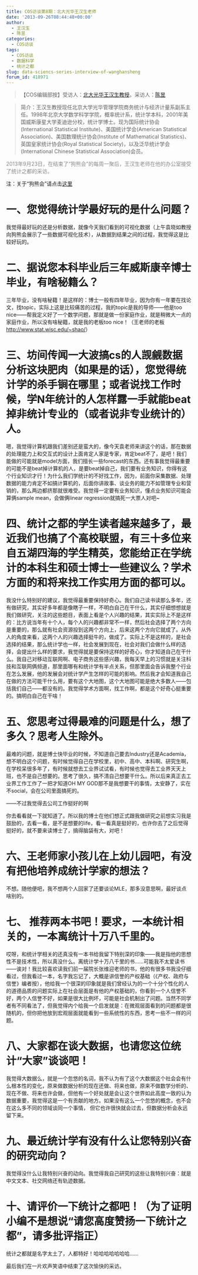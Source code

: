 ```yaml
---
title: COS访谈第8期：北大光华王汉生老师
date: '2013-09-26T08:44:48+00:00'
author:
  - 王汉生
  - 陈昱
categories:
  - COS访谈
tags:
  - COS访谈
  - 数据科学
  - 统计之都
slug: data-sciencs-series-interview-of-wanghansheng
forum_id: 418971
---
```


>【COS编辑部按】受访人：[北大光华王汉生教授](http://hansheng.gsm.pku.edu.cn/ "主页")。采访人：[陈昱](http://weibo.com/u/2798096702?topnav=1&wvr=5&topsug=1)

> 简介：王汉生教授现任北京大学光华管理学院商务统计与经济计量系副系主任。1998年北京大学数学科学学院，概率统计系，统计学本科，2001年美国威斯康星大学麦迪逊分校，统计学博士。现为国际统计协会(International Statistical Institute)、美国统计学会(American Statistical Association)、美国数理统计协会(Institute of Mathematical Statistics)、英国皇家统计协会(Royal Statistical Society)，以及泛华统计学会(International Chinese Statistical Association)会员。


<span style="color: #888888;">2013年9月23日，在结束了“狗熊会”的每周一聚后，王汉生老师在他的办公室接受了统计之都的采访。</span>


注：关于“狗熊会”请点击[这里](http://222.29.89.8/)

# 一、您觉得统计学最好玩的是什么问题？

我觉得最好玩的还是分析数据，就像今天我们看到的可视化数据（上午袁晓如教授向狗熊会展示了一些数据可视化技术），从数据到结果之间的过程，我觉得这是比较好玩的。

# 二、据说您本科毕业后三年威斯康辛博士毕业，有啥秘籍么？

三年毕业，没有啥秘籍！是这样的：博士一般有四年毕业，因为你有一年要在找论文，找topic，实际上这是比较痛苦的过程，我的topic是我的导师——他是too nice——帮我定义好了一个数学问题，那就是做一份家庭作业，就是稍微大一点的家庭作业，所以没有啥秘籍，就是我的老板too nice！（王老师的老板<http://www.stat.wisc.edu/~shao/>）

# 三、坊间传闻一大波搞cs的人觊觎数据分析这块肥肉（如果是的话），您觉得统计学的杀手锏在哪里；或者说找工作时候，学N年统计的人怎样露一手就能beat掉非统计专业的（或者说非专业统计的）人。

嗯，我觉得计算机跟我们差别还是蛮大的，像今天袁老师来讲这个的话，那在数据的处理能力上和交互式的设计上面肯定人家是专家，肯定beat不了，是吧！我们能做的可能就是model方面，我们擅长一些forecast的东西。还有事我觉得最重要的可能不是beat掉计算机的人，是要beat掉自己，我们要有业务知识，你得有这个行业知识才行！为什么我们学统计的不好找工作，因为，前面你采集数据、处理数据的能力肯定不如搞计算机的，后面你讲故事、谈业务的能力不如管理专业和营销的，那么两边都挤那就很难受。我觉得一定要有业务知识，懂点业务知识可能会算俩sample mean，会做俩linear regression就搞死一大票人对吧~

# 四、统计之都的学生读者越来越多了，最近我们也搞了个高校联盟，有三十多位来自五湖四海的学生精英，您能给正在学统计的本科生和硕士博士一些建议么？学术方面的和将来找工作实用方面的都可以。

我没什么特别好的建议，我觉得最重要保持好奇心。我们自己读书读那么多年，还有做研究，其实好多年都是像瞎子一样，不明白自己在干什么，其实仔细想想就是我们做研究，关注的这些题目，表面上看是个人兴趣的结果，其实实际上不是这样的：比方说当年有十个人，每个人的兴趣都非常不一样，然后社会选择了两个方向是重要的，那么就有社会资源投到这两个方向上，后来这两个方向它就成了。从外人的角度来看，这两个人的兴趣选择挺牛的，做成了。实际上不是这样的，是社会选择的结果，那么统计学也一样，社会发展到现在，社会对我们会做什么样的选择，会提出什么样的要求，我觉得就是要保持这样的好奇心，你才知道自己在干什么。我自己对移动互联网啊、电子商务这些感兴趣，我每天早上的习惯就是关注科技和互联网俩频道，那里面哪有和统计学有半点关系，但那里面会告诉我整个行业在怎么发展，他的发展会对统计学产生怎样的可能的影响。然后我才会知道我自己在做的方法可能干什么用，要有这个大地图，这个大地图可能是绝大多数人——包括我们自己——都没有的。我觉得学术方面啊，找工作啊，都是这个好奇心挺重要的。搞明白自己在干啥！

# 五、您思考过得最难的问题是什么，想了多久？思考人生除外。

最难的问题，就是博士快毕业的时候，不知道自己要去Industry还是Academia，想不明白这个问题，有时候觉得自己在学校里，初中、高中、本科啊、研究生啊，在学校呆很多年了，有时候就想去工业界试试看，有时候也觉得去工业界天天上班，也不是自己想要的。思考了很久，搞不清自己想要干什么。所以后来真正去工业界工作工作了一把才知道OH MY GOD那不是我想要干的事情，太安静了，实在不social，会在公司里面搞死的。

——不过我觉得去公司工作挺好的啊

你去看看就一下就知道了。所以我的博士在他们想正式跟我做研究之前想实习我是鼓励的，去看一看，是不是想要的life，看一看真是挺好的，也许你去了之后觉得挺好的，就不要来读博士了，搞得脑袋有大，对吧！

# 六、王老师家小孩儿在上幼儿园吧，有没有把他培养成统计学家的想法？

不想。随他便吧，我不想两个人回家了还要谈论MLE，那多没意思啊，最好谈点啥别的。

# 七、 推荐两本书吧！要求，一本统计相关的，一本离统计十万八千里的。

哎呀，和统计学相关的还真没有一本书给我留下特别深的印象——我是指他的思想性不是技术性，所以真没什么。离统计学十万八千里的书……可能我不太爱读书——诶对！我比较喜欢读我们前一届院长张维迎老师的书，他的有很多书我没仔细看过，但我看过一本，名字我忘记了，大概是讲信誉的产权基础（《产权、政府与信誉》编者按），他给我一个很深的印象就是我们曾经认为的一个十分个性化的人的道德品质的问题实际上在社会层面是有他的产权基础的，你看到一个人信誉不好，两个人信誉不好，如果是很大比例坏，可能是社会机制出了问题。当然不同学者有不同看法了，但我觉得内个给我一个启发就是：在微观层面看到的问题都是很随机的，但你把他放到宏观层面就能看到一些系统性的东西，思考一些不一样的问题。

# 八、大家都在谈大数据，也请您这位统计“大家”谈谈吧！

我觉得大数据么，就是一个忽悠的名词，我不认为有了这个大数据这个社会会有什么根本性的变化，原来做数据分析的现在还做、将来也做，原来不做数学分析的、现在不做、将来也许会做，但他有一个好处就是会让这个世界如此高度一致的认为数据重要，我觉得这是一个有贡献的地方。如果没有这么一个忽悠的概念，也不会在这么多不同的领域谈同一个事情， 但它也许很快就会过去，但数据分析会永远留下来。

# 九、最近统计学有没有什么让您特别兴奋的研究动向？

我觉得没什么让我特别兴奋的动向。我觉得我自己研究的这些让我特别兴奋：就是中文文本、社交网络还有轨迹数据。

# 十、请评价一下统计之都吧！（为了证明小编不是想说“请您高度赞扬一下统计之都”，请多批评指正）

统计之都就是名字太土了，人都特好！哈哈哈哈哈哈哈……

最后我们在一片欢声笑语中结束了这次愉快的采访。
